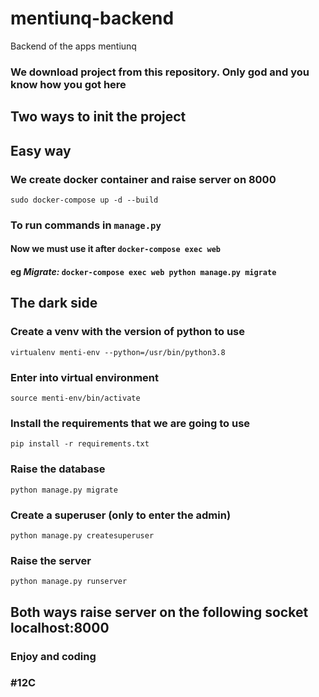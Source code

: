 # mentiunq-backend
Backend of the apps mentiunq 

### We download project from this repository. Only god and you know how you got here

## Two ways to init the project

## Easy way
### We create docker container and raise server on 8000
`sudo docker-compose up -d --build`
### To run commands in `manage.py`
#### Now we must use it after `docker-compose exec web`
#### eg ***Migrate:*** `docker-compose exec web python manage.py migrate`
 


## The dark side
### Create a venv with the version of python to use
`virtualenv menti-env --python=/usr/bin/python3.8`

### Enter into virtual environment
`source menti-env/bin/activate`

### Install the requirements that we are going to use
`pip install -r requirements.txt`

### Raise the database
`python manage.py migrate`

### Create a superuser (only to enter the admin)
`python manage.py createsuperuser`

### Raise the server
`python manage.py runserver`

## Both ways raise server on the following socket localhost:8000

### Enjoy and coding 
### #12C  


